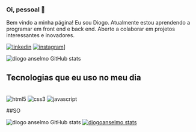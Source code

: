 ### Oi, pessoal 👋
Bem vindo a minha página!
Eu sou Diogo.
Atualmente estou aprendendo a programar em front end e back end.
Aberto a colaborar em projetos interessantes e inovadores.

[![linkedin](https://img.shields.io/badge/LinkedIn-0077B5?style=for-the-badge&logo=linkedin&logoColor=white)](https:www.linkedin.com/diogo-anselmo-201112266)
[![instagram](https://img.shields.io/badge/Instagram-E4405F?style=for-the-badge&logo=instagram&logoColor=white)](https://instagram.com/diogo__anselmo?igshid=MzNINGNKZWQ4Mg==)]

![diogo anselmo GitHub stats](https://github-readme-stats.vercel.app/api?username=diogoanselmo&show_icons=true&theme=dracula)

## Tecnologias que eu uso no meu dia
<div style="display:inline_block"><br/>
	<img align="center" alt="html5" src="https://img.shields.io/badge/HTML5-E34F26?style=for-the-badge&logo=html5&logoColor=white"/>
	<img align="center" alt="css3" src="https://img.shields.io/badge/JavaScript-F7DF1E?style=for-the-badge&logo=javascript&logoColor=black"/>
	<img align="center" alt="javascript" src="https://img.shields.io/badge/CSS3-1572B6?style=for-the-badge&logo=css3&logoColor=white"/>
</div>

##SO

![diogo anselmo GitHub stats](https://github-readme-stats.vercel.app/api?username=diogoanselmo&show_icons=true&theme=dracula)
[![diogoanselmo stats](https://github-readme-stats.vercel.app/api/wakatime?username=diogoanselmo)](https://github.com/anuragzhara/github-readme-starts)

